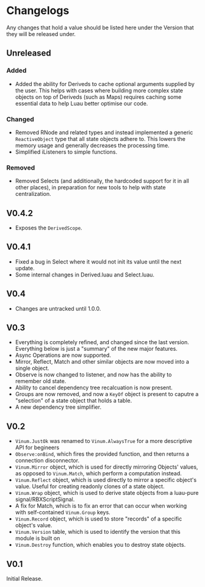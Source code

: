# Changelogs

Any changes that hold a value should be listed here under the Version that they will be released under.
## Unreleased 
### Added
* Added the ability for Deriveds to cache optional arguments supplied by the user. This helps with cases where building more complex state objects on top of Deriveds (such as Maps) requires caching some essential data to help Luau better optimise our code.
### Changed
* Removed RNode and related types and instead implemented a generic `ReactiveObject` type that all state objects adhere to. This lowers the memory usage and generally decreases the processing time.
* Simplified iListeners to simple functions.
### Removed
* Removed Selects (and additionally, the hardcoded support for it in all other places), in preparation for new tools to help with state centralization.

## V0.4.2
* Exposes the `DerivedScope`.
## V0.4.1
* Fixed a bug in Select where it would not init its value until the next update.
* Some internal changes in Derived.luau and Select.luau.
## V0.4
* Changes are untracked until 1.0.0.
## V0.3
* Everything is completely refined, and changed since the last version. Everything below is just a "summary" of the new major features.
* Async Operations are now supported.
* Mirror, Reflect, Match and other similar objects are now moved into a single object.
* Observe is now changed to listener, and now has the ability to remember old state.
* Ability to cancel dependency tree recalcuation is now present.
* Groups are now removed, and now a `KeyOf` object is present to caputre a "selection" of a state object that holds a table.
* A new dependency tree simplifier.
## V0.2
* `Vinum.JustOk` was renamed to `Vinum.AlwaysTrue` for a more descriptive API for begineers
* `Observe:onBind`, which fires the provided function, and then returns a connection disconnector.
* `Vinum.Mirror` object, which is used for directly mirroring Objects' values, as opposed to `Vinum.Match`, which perform a computation instead.
* `Vinum.Reflect` object, which is used directly to mirror a specific object's value. Useful for creating readonly clones of a state object.
* `Vinum.Wrap` object, which is used to derive state objects from a luau-pure signal/RBXScriptSignal.
* A fix for Match, which is to fix an error that can occur when working with self-contained `Vinum.Group` keys.
* `Vinum.Record` object, which is used to store "records" of a specific object's value. 
* `Vinum.Version`  table, which is used to identify the version that this module is built on
* `Vinum.Destroy` function, which enables you to destroy state objects.
## V0.1
Initial Release.